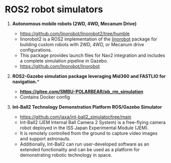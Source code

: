 # ROS2 robot simulators 

1. **Autonomous mobile robots (2WD, 4WD, Mecanum Drive)**
   * https://github.com/linorobot/linorobot2/tree/humble
   * linorobot2 is a ROS2 implementation of the [linorobot](https://github.com/linorobot/linorobot) package for building custom robots with 2WD, 4WD, or Mecanum drive configurations.
   * This package provides launch files for Nav2 integration and includes a complete simulation pipeline in Gazebo.
   * https://github.com/linorobot/linorobot

     
2. **ROS2-Gazebo simulation package leveraging Mid360 and FASTLIO for navigation.***
   - **https://gitee.com/SMBU-POLARBEAR/pb_rm_simulation**
   - Contains Docker config

3. **Int-Ball2 Technology Demonstration Platform ROS/Gazebo Simulator**
   - https://github.com/jaxa/int-ball2_simulator/tree/main
   - Int-Ball2 (JEM Internal Ball Camera 2 System) is a free-flying camera robot deployed in the ISS Japan Experimental Module (JEM).
   - It is remotely controlled from the ground to capture video images and support astronauts.
   - Additionally, Int-Ball2 can run user-developed software as an extended functionality and can be used as a platform for demonstrating robotic technology in space.

